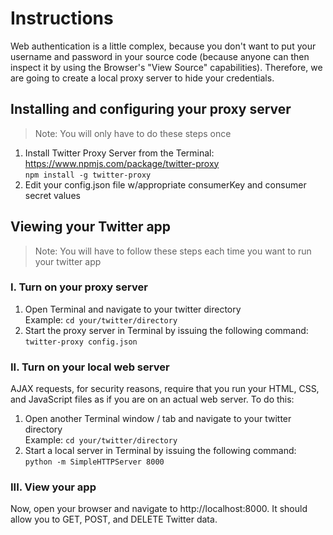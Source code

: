 # Instructions
Web authentication is a little complex, because you don't want to put your username and password in your source code (because anyone can then inspect it by using the Browser's "View Source" capabilities). Therefore, we are going to create a local proxy server to hide your credentials.
## Installing and configuring your proxy server
> Note: You will only have to do these steps once
1. Install Twitter Proxy Server from the Terminal: https://www.npmjs.com/package/twitter-proxy
   <br>```npm install -g twitter-proxy```
2. Edit your config.json file w/appropriate consumerKey and consumer secret values

## Viewing your Twitter app
> Note: You will have to follow these steps each time you want to run your twitter app
### I. Turn on your proxy server
1. Open Terminal and navigate to your twitter directory<br>Example: ```cd your/twitter/directory```
2. Start the proxy server in Terminal by issuing the following command:<br>```twitter-proxy config.json```

### II. Turn on your local web server
AJAX requests, for security reasons, require that you run your HTML, CSS, and JavaScript files as if you are on an actual web server. To do this:
1. Open another Terminal window / tab and navigate to your twitter directory<br>Example: ```cd your/twitter/directory```
2. Start a local server in Terminal by issuing the following command:<br> ```python -m SimpleHTTPServer 8000```

### III. View your app
Now, open your browser and navigate to http://localhost:8000. It should allow you to GET, POST, and DELETE Twitter data.
